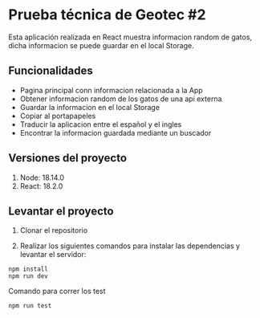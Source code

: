 # Prueba técnica de Geotec #2

Esta aplicación realizada en React muestra informacion random de gatos, dicha informacion se puede guardar en el local Storage.

## Funcionalidades

<ul>
   <li>Pagina principal conn informacion relacionada a la App</li>
   <li>Obtener informacion random de los gatos de una api externa</li>
   <li>Guardar la informacion en el local Storage</li>
   <li>Copiar al portapapeles</li>
   <li>Traducir la aplicacion entre el español y el ingles</li>
   <li>Encontrar la informacion guardada mediante un buscador</li>
</ul>

## Versiones del proyecto
1. Node: 18.14.0
2. React: 18.2.0

## Levantar el proyecto

1. Clonar el repositorio

2. Realizar los siguientes comandos para instalar las dependencias y levantar el servidor:

```console
npm install
npm run dev
```

Comando para correr los test

```console
npm run test
```
